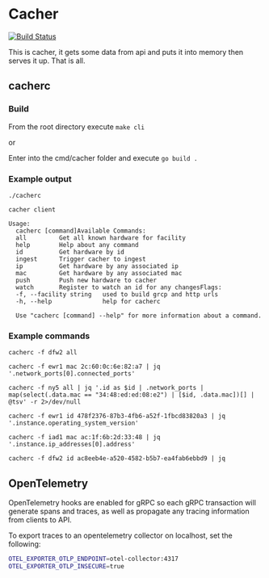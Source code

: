 # Cacher
[![Build Status](https://cloud.drone.io/api/badges/packethost/cacher/status.svg)](https://cloud.drone.io/packethost/cacher)

This is cacher, it gets some data from api and puts it into memory then serves it up.
That is all.

## cacherc

### Build

From the root directory execute `make cli`

or

Enter into the cmd/cacher folder and execute `go build .`


### Example output

```
./cacherc

cacher client

Usage:
  cacherc [command]Available Commands:
  all         Get all known hardware for facility
  help        Help about any command
  id          Get hardware by id
  ingest      Trigger cacher to ingest
  ip          Get hardware by any associated ip
  mac         Get hardware by any associated mac
  push        Push new hardware to cacher
  watch       Register to watch an id for any changesFlags:
  -f, --facility string   used to build grcp and http urls
  -h, --help              help for cacherc

  Use "cacherc [command] --help" for more information about a command.
```

### Example commands

`cacherc -f dfw2 all`

`cacherc -f ewr1 mac 2c:60:0c:6e:82:a7 | jq '.network_ports[0].connected_ports'`

`cacherc -f ny5 all | jq '.id as $id | .network_ports | map(select(.data.mac == "34:48:ed:ed:08:e2") | [$id, .data.mac])[] | @tsv' -r 2>/dev/null`

`cacherc -f ewr1 id 478f2376-87b3-4fb6-a52f-1fbcd83820a3 | jq '.instance.operating_system_version'`

`cacherc -f iad1 mac ac:1f:6b:2d:33:48 | jq '.instance.ip_addresses[0].address'`

`cacherc -f dfw2 id ac8eeb4e-a520-4582-b5b7-ea4fab6ebbd9 | jq `

## OpenTelemetry

OpenTelemetry hooks are enabled for gRPC so each gRPC transaction will generate spans and traces, as well as propagate any tracing information from clients to API.

To export traces to an opentelemetry collector on localhost, set the following:

```sh
OTEL_EXPORTER_OTLP_ENDPOINT=otel-collector:4317
OTEL_EXPORTER_OTLP_INSECURE=true
```
